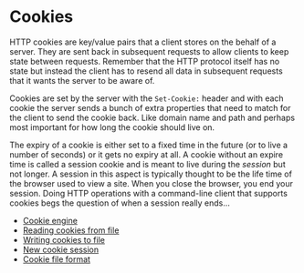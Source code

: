 # Cookies

HTTP cookies are key/value pairs that a client stores on the behalf of a
server. They are sent back in subsequent requests to
allow clients to keep state between requests. Remember that the HTTP protocol
itself has no state but instead the client has to resend all data in subsequent
requests that it wants the server to be aware of.

Cookies are set by the server with the `Set-Cookie:` header and with each
cookie the server sends a bunch of extra properties that need to match for the
client to send the cookie back. Like domain name and path and perhaps most
important for how long the cookie should live on.

The expiry of a cookie is either set to a fixed time in the future (or to live
a number of seconds) or it gets no expiry at all. A cookie without an expire
time is called a session cookie and is meant to live during the *session* but
not longer. A session in this aspect is typically thought to be the life time
of the browser used to view a site. When you close the browser, you end your
session. Doing HTTP operations with a command-line client that supports
cookies begs the question of when a session really ends…

 * [Cookie engine](engine.md)
 * [Reading cookies from file](reading.md)
 * [Writing cookies to file](writing.md)
 * [New cookie session](newsession.md)
 * [Cookie file format](fileformat.md)

